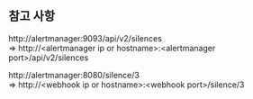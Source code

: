 ## 참고 사항
http://alertmanager:9093/api/v2/silences  
=> http://\<alertmanager ip or hostname\>:\<alertmanager port\>/api/v2/silences

http://alertmanager:8080/silence/3  
=> http://\<webhook ip or hostname\>:\<webhook port\>/silence/3
